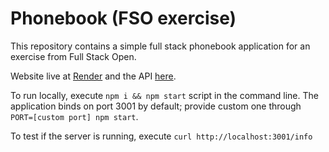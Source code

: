 # Phonebook (FSO exercise)

This repository contains a simple full stack phonebook application for an exercise from Full Stack Open.

Website live at [Render](https://phonebook-ka5o.onrender.com) and the API [here](http://phonebook-ka5o.onrender.com).

To run locally, execute `npm i && npm start` script in the command line. The application binds on port 3001 by default; provide custom one through `PORT=[custom port] npm start`.

To test if the server is running, execute `curl http://localhost:3001/info`
